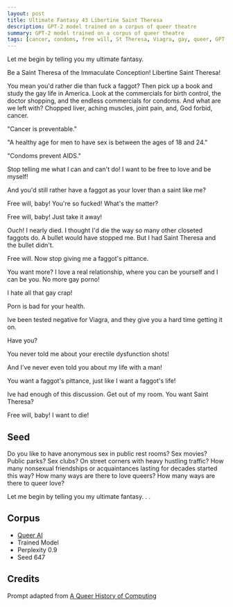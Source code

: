 ```yaml
---
layout: post
title: Ultimate Fantasy 43 Libertine Saint Theresa
description: GPT-2 model trained on a corpus of queer theatre
summary: GPT-2 model trained on a corpus of queer theatre
tags: [cancer, condoms, free will, St Theresa, Viagra, gay, queer, GPT-2, RunwayML]
---
```




Let me begin by telling you my ultimate fantasy.

Be a Saint Theresa of the Immaculate Conception! Libertine Saint Theresa!

You mean you'd rather die than fuck a faggot? Then pick up a book and study the gay life in America. Look at the commercials for birth control, the doctor shopping, and the endless commercials for condoms. And what are we left with? Chopped liver, aching muscles, joint pain, and, God forbid, cancer.

"Cancer is preventable."

"A healthy age for men to have sex is between the ages of 18 and 24."

"Condoms prevent AIDS."

Stop telling me what I can and can't do! I want to be free to love and be myself!

And you'd still rather have a faggot as your lover than a saint like me?

Free will, baby! You're so fucked! What's the matter?

Free will, baby! Just take it away!

Ouch! I nearly died. I thought I'd die the way so many other closeted faggots do. A bullet would have stopped me. But I had Saint Theresa and the bullet didn't.

Free will. Now stop giving me a faggot's pittance.

You want more? I love a real relationship, where you can be yourself and I can be you. No more gay porno!

I hate all that gay crap!

Porn is bad for your health.

Ive been tested negative for Viagra, and they give you a hard time getting it on.

Have you?

You never told me about your erectile dysfunction shots!

And I've never even told you about my life with a man!

You want a faggot's pittance, just like I want a faggot's life!

Ive had enough of this discussion. Get out of my room. You want Saint Theresa?

Free will, baby! I want to die!


## Seed

Do you like to have anonymous sex in public rest rooms? Sex movies? Public parks? Sex clubs? On street corners with heavy hustling traffic? How many nonsexual friendships or acquaintances lasting for decades started this way? How many ways are there to love queers? How many ways are there to queer love?

Let me begin by telling you my ultimate fantasy. . .

## Corpus

- [Queer AI](/queerai)
- Trained Model
- Perplexity 0.9
- Seed 647

## Credits

Prompt adapted from [A Queer History of Computing](https://rhizome.org/editorial/2013/feb/19/queer-computing-1/)
